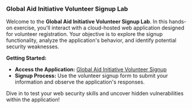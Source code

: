 ### Global Aid Initiative Volunteer Signup Lab

Welcome to the **Global Aid Initiative Volunteer Signup Lab**. In this hands-on exercise, you'll interact with a cloud-hosted web application designed for volunteer registration. Your objective is to explore the signup functionality, analyze the application's behavior, and identify potential security weaknesses.

**Getting Started:**
- **Access the Application:** [Global Aid Initiative Volunteer Signup](http://your-cloud-app-url.com)
- **Signup Process:** Use the volunteer signup form to submit your information and observe the application's responses.

Dive in to test your web security skills and uncover hidden vulnerabilities within the application!